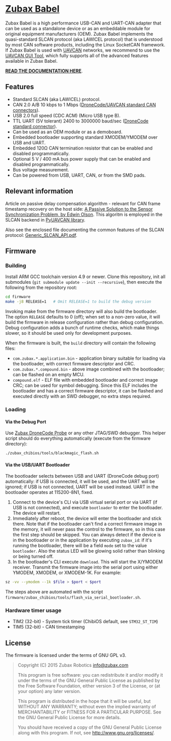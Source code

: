 # [Zubax Babel](https://docs.zubax.com/zubax_babel)

Zubax Babel is a high performance USB-CAN and UART-CAN adapter that can be used as a
standalone device or as an embeddable module for original equipment manufacturers (OEM).
Zubax Babel implements the quasi-standard SLCAN protocol (aka LAWICEL protocol) that is understood by
most CAN software products, including the Linux SocketCAN framework.
If Zubax Babel is used with [UAVCAN](http://uavcan.org) networks,
we recommend to use the [UAVCAN GUI Tool](https://github.com/UAVCAN/gui_tool),
which fully supports all of the advanced features available in Zubax Babel.

[**READ THE DOCUMENTATION HERE**](https://docs.zubax.com/zubax_babel).

## Features

* Standard SLCAN (aka LAWICEL) protocol.
* CAN 2.0 A/B 10 kbps to 1 Mbps
([DroneCode/UAVCAN standard CAN connectors](http://uavcan.org/Specification/8._Hardware_design_recommendations)).
* USB 2.0 full speed (CDC ACM) (Micro USB type B).
* TTL UART (5V tolerant) 2400 to 3000000 baud/sec
([DroneCode standard connector](https://wiki.dronecode.org/workgroup/connectors/start#dcd-mini)).
* Can be used as an OEM module or as a demoboard.
* Embedded bootloader supporting standard XMODEM/YMODEM over USB and UART.
* Embedded 120&#8486; CAN termination resistor that can be enabled and disabled programmatically.
* Optional 5 V / 400 mA bus power supply that can be enabled and disabled programmatically.
* Bus voltage measurement.
* Can be powered from USB, UART, CAN, or from the SMD pads.

## Relevant information

Article on passive delay compensation algorithm - relevant for CAN frame timestamp recovery on the host side:
[A Passive Solution to the Sensor Synchronization Problem, by Edwin Olson](https://april.eecs.umich.edu/pdfs/olson2010.pdf).
This algoritm is employed in the SLCAN backend in [PyUAVCAN library](http://uavcan.org/Implementations/Pyuavcan).

Also see the enclosed file documenting the common features of the SLCAN protocol:
[Generic_SLCAN_API.pdf](Generic_SLCAN_API.pdf).

## Firmware

### Building

Install ARM GCC toolchain version 4.9 or newer.
Clone this repository, init all submodules (`git submodule update --init --recursive`),
then execute the following from the repository root:

```bash
cd firmware
make -j8 RELEASE=1   # Omit RELEASE=1 to build the debug version
```

Invoking make from the firmware directory will also build the bootloader.
The option `RELEASE` defaults to 0 (off); when set to a non-zero value,
it will build the firmware in release configuration rather than debug configuration.
Debug configuration adds a bunch of runtime checks, which make things slower,
so it should be used only for development purposes.

When the firmware is built, the `build` directory will contain the following files:

* `com.zubax.*.application.bin` - application binary suitable for loading via the bootloader,
with correct firmware descriptor and CRC.
* `com.zubax.*.compound.bin` - above image combined with the bootloader; can be flashed on an empty MCU.
* `compound.elf` - ELF file with embedded bootloader and correct image CRC; can be used for symbol debugging.
Since this ELF includes the bootloader and has a correct firmware descriptor,
it can be flashed and executed directly with an SWD debugger, no extra steps required.

### Loading

#### Via the Debug Port

Use [Zubax DroneCode Probe](https://docs.zubax.com/dronecode_probe) or any other JTAG/SWD debugger.
This helper script should do everything automatically (execute from the firmware directory):

```bash
./zubax_chibios/tools/blackmagic_flash.sh
```

#### Via the USB/UART Bootloader

The bootloader selects between USB and UART (DroneCode debug port) automatically:
if USB is connected, it will be used, and the UART will be ignored;
if USB is not connected, UART will be used instead.
UART in the bootloader operates at 115200-8N1, fixed.

1. Connect to the device's CLI via USB virtual serial port or via UART (if USB is not connected),
and execute `bootloader` to enter the bootloader. The device will restart.
2. Immediately after reboot, the device will enter the bootloader and stick there.
Note that if the bootloader can't find a correct firmware image in the memory,
it will never pass the control to the firmware, so in this case the first step should be skipped.
You can always detect if the device is in the bootloader or in the application by executing `zubax_id`:
if it's running the bootloader, there will be a field `mode` set to the value `bootloader`.
Also the status LED will be glowing solid rather than blinking or being turned off.
3. In the bootloader's CLI execute `download`. This will start the X/YMODEM receiver.
Transmit the firmware image into the serial port using either YMODEM, XMODEM, or XMODEM-1K.
For example:

```bash
sz -vv --ymodem --1k $file > $port < $port
```

The steps above are automated with the script `firmware/zubax_chibios/tools/flash_via_serial_bootloader.sh`.

### Hardware timer usage

* TIM2 (32-bit) - System tick timer (ChibiOS default, see `STM32_ST_TIM`)
* TIM5 (32-bit) - CAN timestamping

## License

The firmware is licensed under the terms of GNU GPL v3.

> Copyright (C) 2015 Zubax Robotics info@zubax.com
>
> This program is free software: you can redistribute it and/or modify it under the terms of the
> GNU General Public License as published by the Free Software Foundation, either version 3 of the License,
> or (at your option) any later version.
>
> This program is distributed in the hope that it will be useful, but WITHOUT ANY WARRANTY;
> without even the implied warranty of MERCHANTABILITY or FITNESS FOR A PARTICULAR PURPOSE.
> See the GNU General Public License for more details.
>
> You should have received a copy of the GNU General Public License along with this program.
> If not, see http://www.gnu.org/licenses/.

